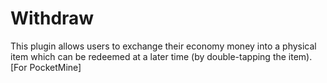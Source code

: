 # Withdraw
This plugin allows users to exchange their economy money into a physical item which can be redeemed at a later time (by double-tapping the item). [For PocketMine]
